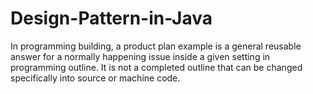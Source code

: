 # Design-Pattern-in-Java

In programming building, a product plan example is a general reusable answer for a normally happening issue inside a given
setting in programming outline. It is not a completed outline that can be changed specifically into source or machine code.
